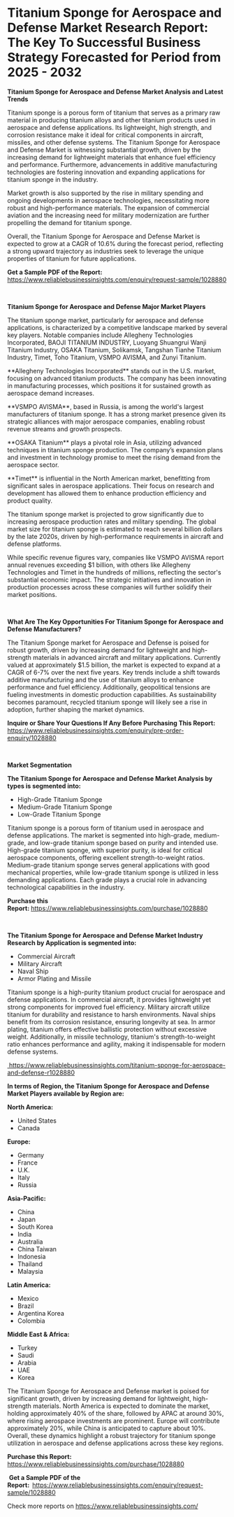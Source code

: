 <p><h1>Titanium Sponge for Aerospace and Defense Market Research Report: The Key To Successful Business Strategy Forecasted for Period from 2025 - 2032</h1></p><p><strong>Titanium Sponge for Aerospace and Defense Market Analysis and Latest Trends</strong></p>
<p><p>Titanium sponge is a porous form of titanium that serves as a primary raw material in producing titanium alloys and other titanium products used in aerospace and defense applications. Its lightweight, high strength, and corrosion resistance make it ideal for critical components in aircraft, missiles, and other defense systems. The Titanium Sponge for Aerospace and Defense Market is witnessing substantial growth, driven by the increasing demand for lightweight materials that enhance fuel efficiency and performance. Furthermore, advancements in additive manufacturing technologies are fostering innovation and expanding applications for titanium sponge in the industry.</p><p>Market growth is also supported by the rise in military spending and ongoing developments in aerospace technologies, necessitating more robust and high-performance materials. The expansion of commercial aviation and the increasing need for military modernization are further propelling the demand for titanium sponge. </p><p>Overall, the Titanium Sponge for Aerospace and Defense Market is expected to grow at a CAGR of 10.6% during the forecast period, reflecting a strong upward trajectory as industries seek to leverage the unique properties of titanium for future applications.</p></p>
<p><strong>Get a Sample PDF of the Report:&nbsp;</strong> <a href="https://www.reliablebusinessinsights.com/enquiry/request-sample/1028880?utm_campaign=3206&utm_medium=2&utm_source=Github&utm_content=ia&utm_term=21032025&utm_id=titanium-sponge-for-aerospace-and-defense">https://www.reliablebusinessinsights.com/enquiry/request-sample/1028880</a></p>
<p>&nbsp;</p>
<p><strong>Titanium Sponge for Aerospace and Defense Major Market Players</strong></p>
<p><p>The titanium sponge market, particularly for aerospace and defense applications, is characterized by a competitive landscape marked by several key players. Notable companies include Allegheny Technologies Incorporated, BAOJI TITANIUM INDUSTRY, Luoyang Shuangrui Wanji Titanium Industry, OSAKA Titanium, Solikamsk, Tangshan Tianhe Titanium Industry, Timet, Toho Titanium, VSMPO AVISMA, and Zunyi Titanium.</p><p>**Allegheny Technologies Incorporated** stands out in the U.S. market, focusing on advanced titanium products. The company has been innovating in manufacturing processes, which positions it for sustained growth as aerospace demand increases.</p><p>**VSMPO AVISMA**, based in Russia, is among the world's largest manufacturers of titanium sponge. It has a strong market presence given its strategic alliances with major aerospace companies, enabling robust revenue streams and growth prospects.</p><p>**OSAKA Titanium** plays a pivotal role in Asia, utilizing advanced techniques in titanium sponge production. The company’s expansion plans and investment in technology promise to meet the rising demand from the aerospace sector.</p><p>**Timet** is influential in the North American market, benefitting from significant sales in aerospace applications. Their focus on research and development has allowed them to enhance production efficiency and product quality.</p><p>The titanium sponge market is projected to grow significantly due to increasing aerospace production rates and military spending. The global market size for titanium sponge is estimated to reach several billion dollars by the late 2020s, driven by high-performance requirements in aircraft and defense platforms.</p><p>While specific revenue figures vary, companies like VSMPO AVISMA report annual revenues exceeding $1 billion, with others like Allegheny Technologies and Timet in the hundreds of millions, reflecting the sector's substantial economic impact. The strategic initiatives and innovation in production processes across these companies will further solidify their market positions.</p></p>
<p>&nbsp;</p>
<p><strong>What Are The Key Opportunities For Titanium Sponge for Aerospace and Defense Manufacturers?</strong></p>
<p><p>The Titanium Sponge market for Aerospace and Defense is poised for robust growth, driven by increasing demand for lightweight and high-strength materials in advanced aircraft and military applications. Currently valued at approximately $1.5 billion, the market is expected to expand at a CAGR of 6-7% over the next five years. Key trends include a shift towards additive manufacturing and the use of titanium alloys to enhance performance and fuel efficiency. Additionally, geopolitical tensions are fueling investments in domestic production capabilities. As sustainability becomes paramount, recycled titanium sponge will likely see a rise in adoption, further shaping the market dynamics.</p></p>
<p><strong>Inquire or Share Your Questions If Any Before Purchasing This Report:</strong> <a href="https://www.reliablebusinessinsights.com/enquiry/pre-order-enquiry/1028880?utm_campaign=3206&utm_medium=2&utm_source=Github&utm_content=ia&utm_term=21032025&utm_id=titanium-sponge-for-aerospace-and-defense">https://www.reliablebusinessinsights.com/enquiry/pre-order-enquiry/1028880</a></p>
<p>&nbsp;</p>
<p><strong>Market Segmentation</strong></p>
<p><strong>The Titanium Sponge for Aerospace and Defense Market Analysis by types is segmented into:</strong></p>
<p><ul><li>High-Grade Titanium Sponge</li><li>Medium-Grade Titanium Sponge</li><li>Low-Grade Titanium Sponge</li></ul></p>
<p><p>Titanium sponge is a porous form of titanium used in aerospace and defense applications. The market is segmented into high-grade, medium-grade, and low-grade titanium sponge based on purity and intended use. High-grade titanium sponge, with superior purity, is ideal for critical aerospace components, offering excellent strength-to-weight ratios. Medium-grade titanium sponge serves general applications with good mechanical properties, while low-grade titanium sponge is utilized in less demanding applications. Each grade plays a crucial role in advancing technological capabilities in the industry.</p></p>
<p><strong>Purchase this Report:&nbsp;</strong><a href="https://www.reliablebusinessinsights.com/purchase/1028880?utm_campaign=3206&utm_medium=2&utm_source=Github&utm_content=ia&utm_term=21032025&utm_id=titanium-sponge-for-aerospace-and-defense">https://www.reliablebusinessinsights.com/purchase/1028880</a></p>
<p>&nbsp;</p>
<p><strong>The Titanium Sponge for Aerospace and Defense Market Industry Research by Application is segmented into:</strong></p>
<p><ul><li>Commercial Aircraft</li><li>Military Aircraft</li><li>Naval Ship</li><li>Armor Plating and Missile</li></ul></p>
<p><p>Titanium sponge is a high-purity titanium product crucial for aerospace and defense applications. In commercial aircraft, it provides lightweight yet strong components for improved fuel efficiency. Military aircraft utilize titanium for durability and resistance to harsh environments. Naval ships benefit from its corrosion resistance, ensuring longevity at sea. In armor plating, titanium offers effective ballistic protection without excessive weight. Additionally, in missile technology, titanium's strength-to-weight ratio enhances performance and agility, making it indispensable for modern defense systems.</p></p>
<p><a href="https://www.reliablebusinessinsights.com/titanium-sponge-for-aerospace-and-defense-r1028880?utm_campaign=3206&utm_medium=2&utm_source=Github&utm_content=ia&utm_term=21032025&utm_id=titanium-sponge-for-aerospace-and-defense">&nbsp;https://www.reliablebusinessinsights.com/titanium-sponge-for-aerospace-and-defense-r1028880</a></p>
<p><strong>In terms of Region, the Titanium Sponge for Aerospace and Defense Market Players available by Region are:</strong></p>
<p>
    <p> <strong> North America: </strong>
        <ul>
            <li>United States</li>
            <li>Canada</li>
        </ul>
        </p> 
    <p> <strong> Europe: </strong>
        <ul>
            <li>Germany</li>
            <li>France</li>
            <li>U.K.</li>
            <li>Italy</li>
            <li>Russia</li>
        </ul>
        </p> 
    <p> <strong> Asia-Pacific: </strong>
        <ul>
            <li>China</li>
            <li>Japan</li>
            <li>South Korea</li>
            <li>India</li>
            <li>Australia</li>
            <li>China Taiwan</li>
            <li>Indonesia</li>
            <li>Thailand</li>
            <li>Malaysia</li>
        </ul>
        </p> 
    <p> <strong> Latin America: </strong>
        <ul>
            <li>Mexico</li>
            <li>Brazil</li>
            <li>Argentina Korea</li>
            <li>Colombia</li>
        </ul>
        </p> 
    <p> <strong> Middle East & Africa: </strong>
        <ul>
            <li>Turkey</li>
            <li>Saudi</li>
            <li>Arabia</li>
            <li>UAE</li>
            <li>Korea</li>
        </ul>
    </p>
    </p>
<p><p>The Titanium Sponge for Aerospace and Defense market is poised for significant growth, driven by increasing demand for lightweight, high-strength materials. North America is expected to dominate the market, holding approximately 40% of the share, followed by APAC at around 30%, where rising aerospace investments are prominent. Europe will contribute approximately 20%, while China is anticipated to capture about 10%. Overall, these dynamics highlight a robust trajectory for titanium sponge utilization in aerospace and defense applications across these key regions.</p></p>
<p><strong>Purchase this Report: </strong><a href="https://www.reliablebusinessinsights.com/purchase/1028880?utm_campaign=3206&utm_medium=2&utm_source=Github&utm_content=ia&utm_term=21032025&utm_id=titanium-sponge-for-aerospace-and-defense">https://www.reliablebusinessinsights.com/purchase/1028880</a></p>
<p>&nbsp;<strong>Get a Sample PDF of the Report:&nbsp;&nbsp;</strong><a href="https://www.reliablebusinessinsights.com/enquiry/request-sample/1028880?utm_campaign=3206&utm_medium=2&utm_source=Github&utm_content=ia&utm_term=21032025&utm_id=titanium-sponge-for-aerospace-and-defense">https://www.reliablebusinessinsights.com/enquiry/request-sample/1028880</a></p>
<p><strong></strong></p>
<p>Check more reports on <a href="https://www.reliablebusinessinsights.com/?utm_campaign=3206&utm_medium=2&utm_source=Github&utm_content=ia&utm_term=21032025&utm_id=titanium-sponge-for-aerospace-and-defense">https://www.reliablebusinessinsights.com/</a></p>